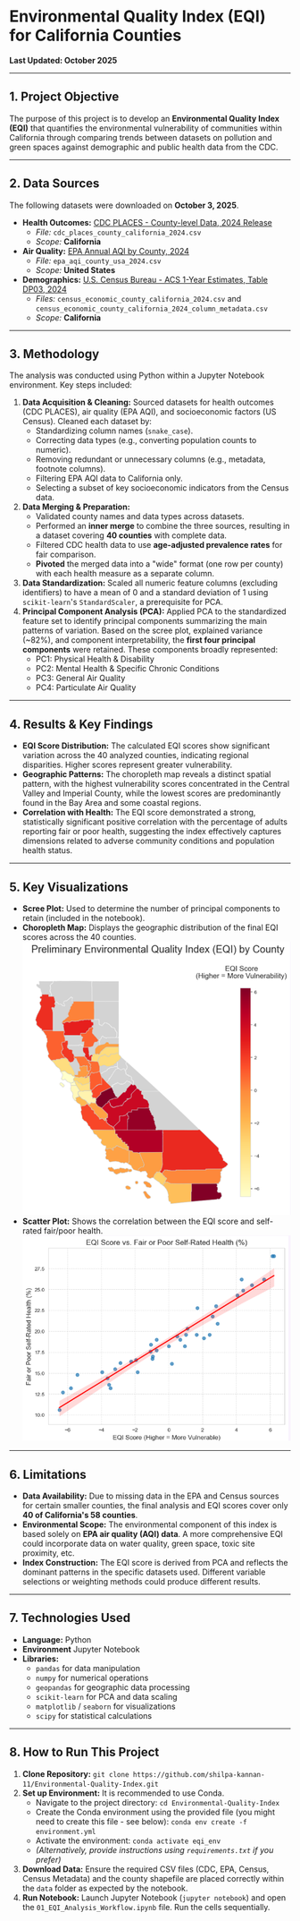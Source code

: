 # Environmental Quality Index (EQI) for California Counties

**Last Updated: October 2025**

---

## 1. Project Objective

The purpose of this project is to develop an **Environmental Quality Index (EQI)** that quantifies the environmental vulnerability of communities within California through comparing trends between datasets on pollution and green spaces against demographic and public health data from the CDC. 

---

## 2. Data Sources

The following datasets were downloaded on **October 3, 2025**.

* **Health Outcomes:** [CDC PLACES - County-level Data, 2024 Release](https://data.cdc.gov/500-Cities-Places/PLACES-Local-Data-for-Better-Health-County-Data-20/swc5-untb/about_data)
    * *File:* `cdc_places_county_california_2024.csv`
    * *Scope:* **California**
* **Air Quality:** [EPA Annual AQI by County, 2024](https://aqs.epa.gov/aqsweb/airdata/download_files.html)
    * *File:* `epa_aqi_county_usa_2024.csv`
    * *Scope:* **United States**
* **Demographics:** [U.S. Census Bureau - ACS 1-Year Estimates, Table DP03, 2024](https://data.census.gov/table?q=DP03)
    * *Files:* `census_economic_county_california_2024.csv` and `census_economic_county_california_2024_column_metadata.csv`
    * *Scope:* **California**
  
---

## 3. Methodology

The analysis was conducted using Python within a Jupyter Notebook environment. Key steps included:

1.  **Data Acquisition & Cleaning:** Sourced datasets for health outcomes (CDC PLACES), air quality (EPA AQI), and socioeconomic factors (US Census). Cleaned each dataset by:
    * Standardizing column names (`snake_case`).
    * Correcting data types (e.g., converting population counts to numeric).
    * Removing redundant or unnecessary columns (e.g., metadata, footnote columns).
    * Filtering EPA AQI data to California only.
    * Selecting a subset of key socioeconomic indicators from the Census data.
2.  **Data Merging & Preparation:**
    * Validated county names and data types across datasets.
    * Performed an **inner merge** to combine the three sources, resulting in a dataset covering **40 counties** with complete data.
    * Filtered CDC health data to use **age-adjusted prevalence rates** for fair comparison.
    * **Pivoted** the merged data into a "wide" format (one row per county) with each health measure as a separate column.
3.  **Data Standardization:** Scaled all numeric feature columns (excluding identifiers) to have a mean of 0 and a standard deviation of 1 using `scikit-learn`'s `StandardScaler`, a prerequisite for PCA.
4.  **Principal Component Analysis (PCA):** Applied PCA to the standardized feature set to identify principal components summarizing the main patterns of variation. Based on the scree plot, explained variance (~82%), and component interpretability, the **first four principal components** were retained. These components broadly represented:
    * PC1: Physical Health & Disability
    * PC2: Mental Health & Specific Chronic Conditions
    * PC3: General Air Quality
    * PC4: Particulate Air Quality
    
---

## 4. Results & Key Findings

* **EQI Score Distribution:** The calculated EQI scores show significant variation across the 40 analyzed counties, indicating regional disparities. Higher scores represent greater vulnerability.
* **Geographic Patterns:** The choropleth map reveals a distinct spatial pattern, with the highest vulnerability scores concentrated in the Central Valley and Imperial County, while the lowest scores are predominantly found in the Bay Area and some coastal regions.
* **Correlation with Health:** The EQI score demonstrated a strong, statistically significant positive correlation with the percentage of adults reporting fair or poor health, suggesting the index effectively captures dimensions related to adverse community conditions and population health status.

---

## 5. Key Visualizations

* **Scree Plot:** Used to determine the number of principal components to retain (included in the notebook).
* **Choropleth Map:** Displays the geographic distribution of the final EQI scores across the 40 counties.
    ![Choropleth map showing EQI scores by county](visualizations/Choropleth_EQI_County.png)
* **Scatter Plot:** Shows the correlation between the EQI score and self-rated fair/poor health.
    ![Scatter plot of EQI score vs Self-Rated Health](visualizations/Scatter_EQI_Self_Rated_Health.png)

---

## 6. Limitations

* **Data Availability:** Due to missing data in the EPA and Census sources for certain smaller counties, the final analysis and EQI scores cover only **40 of California's 58 counties**.
* **Environmental Scope:** The environmental component of this index is based solely on **EPA air quality (AQI) data**. A more comprehensive EQI could incorporate data on water quality, green space, toxic site proximity, etc.
* **Index Construction:** The EQI score is derived from PCA and reflects the dominant patterns in the specific datasets used. Different variable selections or weighting methods could produce different results.

---

## 7. Technologies Used

* **Language:** Python
* **Environment** Jupyter Notebook
* **Libraries:**
    * `pandas` for data manipulation
    * `numpy` for numerical operations
    * `geopandas` for geographic data processing
    * `scikit-learn` for PCA and data scaling
    * `matplotlib` / `seaborn` for visualizations
    * `scipy` for statistical calculations

---

## 8. How to Run This Project

1.  **Clone Repository:** `git clone https://github.com/shilpa-kannan-11/Environmental-Quality-Index.git`
2.  **Set up Environment:** It is recommended to use Conda.
    * Navigate to the project directory: `cd Environmental-Quality-Index`
    * Create the Conda environment using the provided file (you might need to create this file - see below): `conda env create -f environment.yml`
    * Activate the environment: `conda activate eqi_env`
    * *(Alternatively, provide instructions using `requirements.txt` if you prefer)*
3.  **Download Data:** Ensure the required CSV files (CDC, EPA, Census, Census Metadata) and the county shapefile are placed correctly within the `data` folder as expected by the notebook.
4.  **Run Notebook:** Launch Jupyter Notebook (`jupyter notebook`) and open the `01_EQI_Analysis_Workflow.ipynb` file. Run the cells sequentially.